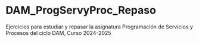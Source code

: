 # DAM_ProgServyProc_Repaso
Ejercicios para estudiar y repasar la asignatura Programación de Servicios y Procesos del ciclo DAM, Curso 2024-2025 
